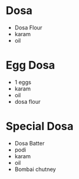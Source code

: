 # Dosa

* Dosa Flour
* karam
* oil

# Egg Dosa
* 1 eggs
* karam
* oil
* dosa flour

# Special Dosa
* Dosa Batter
* podi
* karam
* oil
* Bombai chutney
